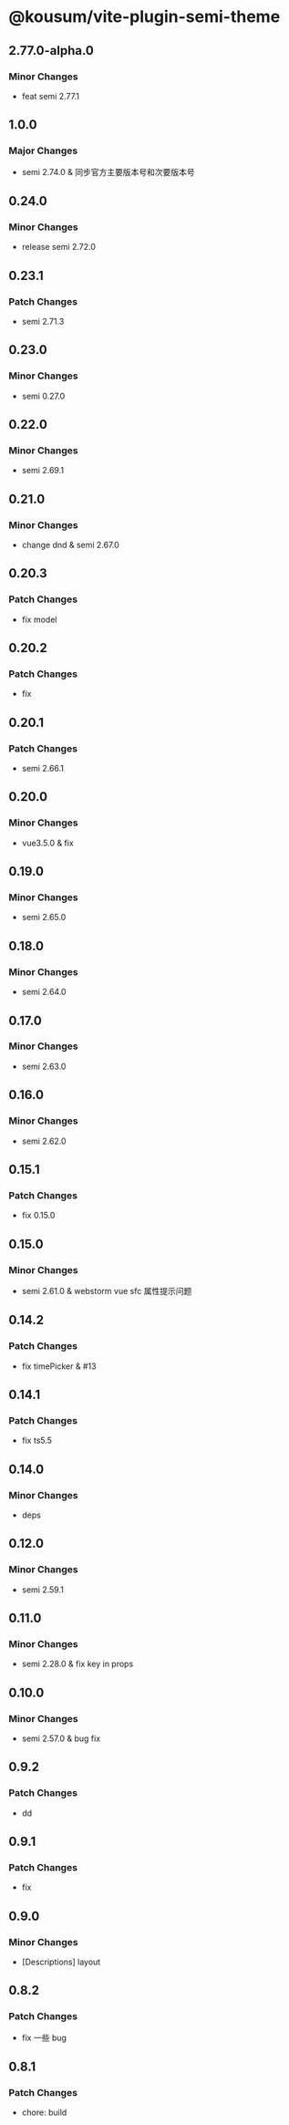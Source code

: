 # @kousum/vite-plugin-semi-theme

## 2.77.0-alpha.0

### Minor Changes

- feat semi 2.77.1

## 1.0.0

### Major Changes

- semi 2.74.0 & 同步官方主要版本号和次要版本号

## 0.24.0

### Minor Changes

- release semi 2.72.0

## 0.23.1

### Patch Changes

- semi 2.71.3

## 0.23.0

### Minor Changes

- semi 0.27.0

## 0.22.0

### Minor Changes

- semi 2.69.1

## 0.21.0

### Minor Changes

- change dnd & semi 2.67.0

## 0.20.3

### Patch Changes

- fix model

## 0.20.2

### Patch Changes

- fix

## 0.20.1

### Patch Changes

- semi 2.66.1

## 0.20.0

### Minor Changes

- vue3.5.0 & fix

## 0.19.0

### Minor Changes

- semi 2.65.0

## 0.18.0

### Minor Changes

- semi 2.64.0

## 0.17.0

### Minor Changes

- semi 2.63.0

## 0.16.0

### Minor Changes

- semi 2.62.0

## 0.15.1

### Patch Changes

- fix 0.15.0

## 0.15.0

### Minor Changes

- semi 2.61.0 & webstorm vue sfc 属性提示问题

## 0.14.2

### Patch Changes

- fix timePicker & #13

## 0.14.1

### Patch Changes

- fix ts5.5

## 0.14.0

### Minor Changes

- deps

## 0.12.0

### Minor Changes

- semi 2.59.1

## 0.11.0

### Minor Changes

- semi 2.28.0 & fix key in props

## 0.10.0

### Minor Changes

- semi 2.57.0 & bug fix

## 0.9.2

### Patch Changes

- dd

## 0.9.1

### Patch Changes

- fix

## 0.9.0

### Minor Changes

- [Descriptions] layout

## 0.8.2

### Patch Changes

- fix 一些 bug

## 0.8.1

### Patch Changes

- chore: build
